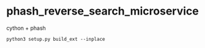 # phash_reverse_search_microservice
cython + phash <br>
```
python3 setup.py build_ext --inplace
```
